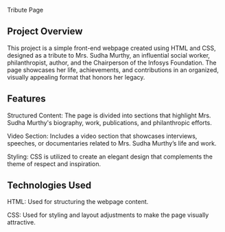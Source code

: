 
Tribute Page 

Project Overview
-------------------
This project is a simple front-end webpage created using HTML and CSS, designed as a tribute to Mrs. Sudha Murthy, an influential social worker, philanthropist, author, and the Chairperson of the Infosys Foundation. The page showcases her life, achievements, and contributions in an organized, visually appealing format that honors her legacy.

Features
-------------------
Structured Content: The page is divided into sections that highlight Mrs. Sudha Murthy's biography, work, publications, and philanthropic efforts.

Video Section: Includes a video section that showcases interviews, speeches, or documentaries related to Mrs. Sudha Murthy’s life and work.

Styling: CSS is utilized to create an elegant design that complements the theme of respect and inspiration.

Technologies Used
-------------------
HTML: Used for structuring the webpage content.

CSS: Used for styling and layout adjustments to make the page visually attractive.
